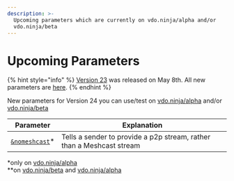 ```yaml
---
description: >-
  Upcoming parameters which are currently on vdo.ninja/alpha and/or
  vdo.ninja/beta
---
```


# Upcoming Parameters

{% hint style="info" %}
[Version 23](../releases/v23.md) was released on May 8th. All new parameters are [here](new-parameters.md).
{% endhint %}

New parameters for Version 24 you can use/test on [vdo.ninja/alpha](https://vdo.ninja/alpha/) and/or [vdo.ninja/beta](https://vdo.ninja/beta/)

| Parameter                                                | Explanation                                                           |
| -------------------------------------------------------- | --------------------------------------------------------------------- |
| [`&nomeshcast`](meshcast-parameters/and-nomeshcast.md)\* | Tells a sender to provide a p2p stream, rather than a Meshcast stream |

\*only on [vdo.ninja/alpha](https://vdo.ninja/alpha/)\
\*\*on [vdo.ninja/beta](https://vdo.ninja/beta/) and [vdo.ninja/alpha](https://vdo.ninja/alpha/)
